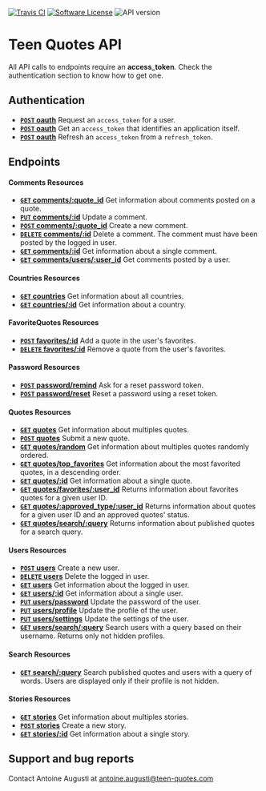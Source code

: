 [![Travis CI](https://img.shields.io/travis/TeenQuotes/website/v3.0.svg?style=flat)](https://travis-ci.org/TeenQuotes/website)
[![Software License](https://img.shields.io/badge/License-CC%20BY--NC--SA-orange.svg?style=flat)](https://github.com/TeenQuotes/website/blob/v3.0/LICENSE.md)
![API version](https://img.shields.io/badge/API%20version-1.0alpha-blue.svg?style=flat)

# Teen Quotes API
All API calls to endpoints require an **access_token**. Check the authentication section to know how to get one.

## Authentication

- **[<code>POST</code> oauth](https://github.com/TeenQuotes/api-documentation/blob/master/authentication/POST_oauth_password.md)** Request an `access_token` for a user.
- **[<code>POST</code> oauth](https://github.com/TeenQuotes/api-documentation/blob/master/authentication/POST_oauth_client_credentials.md)** Get an `access_token` that identifies an application itself.
- **[<code>POST</code> oauth](https://github.com/TeenQuotes/api-documentation/blob/master/authentication/POST_oauth_refresh_token.md)** Refresh an `access_token` from a `refresh_token`.

## Endpoints

#### Comments Resources
- **[<code>GET</code> comments/:quote_id](https://github.com/TeenQuotes/api-documentation/blob/master/endpoints/comments/GET_comments_quote_id.md)** Get information about comments posted on a quote.
- **[<code>PUT</code> comments/:id](https://github.com/TeenQuotes/api-documentation/blob/master/endpoints/comments/PUT_comments_id.md)** Update a comment.
- **[<code>POST</code> comments/:quote_id](https://github.com/TeenQuotes/api-documentation/blob/master/endpoints/comments/POST_comments_quote_id.md)** Create a new comment.
- **[<code>DELETE</code> comments/:id](https://github.com/TeenQuotes/api-documentation/blob/master/endpoints/comments/DELETE_comments_id.md)** Delete a comment. The comment must have been posted by the logged in user.
- **[<code>GET</code> comments/:id](https://github.com/TeenQuotes/api-documentation/blob/master/endpoints/comments/GET_comments_id.md)** Get information about a single comment.
- **[<code>GET</code> comments/users/:user_id](https://github.com/TeenQuotes/api-documentation/blob/master/endpoints/comments/GET_comments_users_user_id.md)** Get comments posted by a user.

#### Countries Resources
- **[<code>GET</code> countries](https://github.com/TeenQuotes/api-documentation/blob/master/endpoints/countries/GET_countries.md)** Get information about all countries.
- **[<code>GET</code> countries/:id](https://github.com/TeenQuotes/api-documentation/blob/master/endpoints/countries/GET_countries_id.md)** Get information about a country.

#### FavoriteQuotes Resources
- **[<code>POST</code> favorites/:id](https://github.com/TeenQuotes/api-documentation/blob/master/endpoints/favorites/POST_favorites_id.md)** Add a quote in the user's favorites.
- **[<code>DELETE</code> favorites/:id](https://github.com/TeenQuotes/api-documentation/blob/master/endpoints/favorites/DELETE_favorites_id.md)** Remove a quote from the user's favorites.

#### Password Resources
- **[<code>POST</code> password/remind](https://github.com/TeenQuotes/api-documentation/blob/master/endpoints/password/POST_password_remind.md)** Ask for a reset password token.
- **[<code>POST</code> password/reset](https://github.com/TeenQuotes/api-documentation/blob/master/endpoints/password/POST_password_reset.md)** Reset a password using a reset token.

#### Quotes Resources
- **[<code>GET</code> quotes](https://github.com/TeenQuotes/api-documentation/blob/master/endpoints/quotes/GET_quotes.md)** Get information about multiples quotes.
- **[<code>POST</code> quotes](https://github.com/TeenQuotes/api-documentation/blob/master/endpoints/quotes/POST_quotes.md)** Submit a new quote.
- **[<code>GET</code> quotes/random](https://github.com/TeenQuotes/api-documentation/blob/master/endpoints/quotes/GET_quotes_random.md)** Get information about multiples quotes randomly ordered.
- **[<code>GET</code> quotes/top_favorites](https://github.com/TeenQuotes/api-documentation/blob/master/endpoints/quotes/GET_quotes_top_favorites.md)** Get information about the most favorited quotes, in a descending order.
- **[<code>GET</code> quotes/:id](https://github.com/TeenQuotes/api-documentation/blob/master/endpoints/quotes/GET_quotes_id.md)** Get information about a single quote.
- **[<code>GET</code> quotes/favorites/:user_id](https://github.com/TeenQuotes/api-documentation/blob/master/endpoints/quotes/GET_quotes_favorites_user_id.md)** Returns information about favorites quotes for a given user ID.
- **[<code>GET</code> quotes/:approved_type/:user_id](https://github.com/TeenQuotes/api-documentation/blob/master/endpoints/quotes/GET_quotes_approved_user_id.md)** Returns information about quotes for a given user ID and an approved quotes' status.
- **[<code>GET</code> quotes/search/:query](https://github.com/TeenQuotes/api-documentation/blob/master/endpoints/quotes/GET_quotes_search_query.md)** Returns information about published quotes for a search query.

#### Users Resources
- **[<code>POST</code> users](https://github.com/TeenQuotes/api-documentation/blob/master/endpoints/users/POST_users.md)** Create a new user.
- **[<code>DELETE</code> users](https://github.com/TeenQuotes/api-documentation/blob/master/endpoints/users/DELETE_users.md)** Delete the logged in user.
- **[<code>GET</code> users](https://github.com/TeenQuotes/api-documentation/blob/master/endpoints/users/GET_users_id.md)** Get information about the logged in user.
- **[<code>GET</code> users/:id](https://github.com/TeenQuotes/api-documentation/blob/master/endpoints/users/GET_users_id.md)** Get information about a single user.
- **[<code>PUT</code> users/password](https://github.com/TeenQuotes/api-documentation/blob/master/endpoints/users/PUT_users_password.md)** Update the password of the user.
- **[<code>PUT</code> users/profile](https://github.com/TeenQuotes/api-documentation/blob/master/endpoints/users/PUT_users_profile.md)** Update the profile of the user.
- **[<code>PUT</code> users/settings](https://github.com/TeenQuotes/api-documentation/blob/master/endpoints/users/PUT_users_settings.md)** Update the settings of the user.
- **[<code>GET</code> users/search/:query](https://github.com/TeenQuotes/api-documentation/blob/master/endpoints/users/GET_users_search_query.md)** Search users with a query based on their username. Returns only not hidden profiles.

#### Search Resources
- **[<code>GET</code> search/:query](https://github.com/TeenQuotes/api-documentation/blob/master/endpoints/search/GET_search_query.md)** Search published quotes and users with a query of words. Users are displayed only if their profile is not hidden.

#### Stories Resources
- **[<code>GET</code> stories](https://github.com/TeenQuotes/api-documentation/blob/master/endpoints/stories/GET_stories.md)** Get information about multiples stories.
- **[<code>POST</code> stories](https://github.com/TeenQuotes/api-documentation/blob/master/endpoints/stories/POST_stories.md)** Create a new story.
- **[<code>GET</code> stories/:id](https://github.com/TeenQuotes/api-documentation/blob/master/endpoints/stories/GET_stories_id.md)** Get information about a single story.

## Support and bug reports
Contact Antoine Augusti at antoine.augusti@teen-quotes.com
